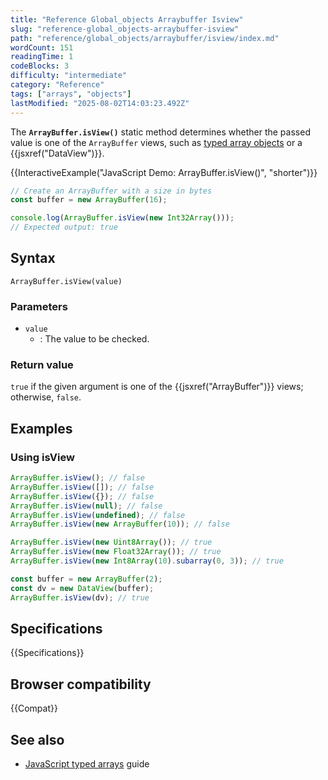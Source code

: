 ```yaml
---
title: "Reference Global_objects Arraybuffer Isview"
slug: "reference-global_objects-arraybuffer-isview"
path: "reference/global_objects/arraybuffer/isview/index.md"
wordCount: 151
readingTime: 1
codeBlocks: 3
difficulty: "intermediate"
category: "Reference"
tags: ["arrays", "objects"]
lastModified: "2025-08-02T14:03:23.492Z"
---
```



The **`ArrayBuffer.isView()`** static method determines whether the
passed value is one of the `ArrayBuffer` views,
such as [typed array objects](/en-US/docs/Web/JavaScript/Reference/Global_Objects/TypedArray)
or a {{jsxref("DataView")}}.

{{InteractiveExample("JavaScript Demo: ArrayBuffer.isView()", "shorter")}}

```js interactive-example
// Create an ArrayBuffer with a size in bytes
const buffer = new ArrayBuffer(16);

console.log(ArrayBuffer.isView(new Int32Array()));
// Expected output: true
```

## Syntax

```js-nolint
ArrayBuffer.isView(value)
```

### Parameters

- `value`
  - : The value to be checked.

### Return value

`true` if the given argument is one of the {{jsxref("ArrayBuffer")}} views;
otherwise, `false`.

## Examples

### Using isView

```js
ArrayBuffer.isView(); // false
ArrayBuffer.isView([]); // false
ArrayBuffer.isView({}); // false
ArrayBuffer.isView(null); // false
ArrayBuffer.isView(undefined); // false
ArrayBuffer.isView(new ArrayBuffer(10)); // false

ArrayBuffer.isView(new Uint8Array()); // true
ArrayBuffer.isView(new Float32Array()); // true
ArrayBuffer.isView(new Int8Array(10).subarray(0, 3)); // true

const buffer = new ArrayBuffer(2);
const dv = new DataView(buffer);
ArrayBuffer.isView(dv); // true
```

## Specifications

{{Specifications}}

## Browser compatibility

{{Compat}}

## See also

- [JavaScript typed arrays](/en-US/docs/Web/JavaScript/Guide/Typed_arrays) guide
